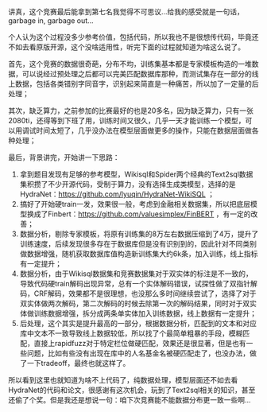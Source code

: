 讲真，这个竞赛最后能拿到第七名我觉得不可思议...给我的感受就是一句话，garbage in, garbage out...

个人认为这个过程没多少参考价值，包括代码，所以我也不是很想传代码，毕竟还不如去看原版开源，这个没啥适用性，听完下面的过程就知道为啥这么说了。

首先，这个竞赛的数据很奇葩，分布不均，训练集基本都是专家模板构造的一堆数据，可以说经过预处理之后都可以完美匹配数据库那种，而测试集存在一部分的线上数据，包括各类错别字同音字，识别起来简直是一种痛苦，所以加了一定量的后处理；

其次，缺乏算力，之前参加的比赛最好的也是20多名，因为缺乏算力，只有一张2080ti，还得等到下班了用，训练时间又很久，几乎一天才能训练一个模型，可以用调试时间太短了，几乎没办法在模型层面做更多的操作，只能在数据层面做各种处理；

最后，背景讲完，开始讲一下思路：

1. 拿到题目发现有足够的参考模型，Wikisql和Spider两个经典的Text2sql数据集积攒了不少开源代码，受制于算力，没有选择生成类模型，选择的是HydraNet：https://github.com/lyuqin/HydraNet-WikiSQL ；
2. 搞好了开始硬train一发，效果很一般，考虑到金融相关数据集，所以把底层模型换成了Finbert：https://github.com/valuesimplex/FinBERT ，有一定的改善；
3. 数据分析，剔除专家模板，将原有训练集的8万左右数据压缩到了4万，提升了训练速度，后续发现很多存在于数据库但是没有识别到的，因此针对不同类别做数据增强，随机获取数据库值构造新训练集大约6k条，加入训练，线上指标有一定提升；
4. 数据分析，由于Wikisql数据集和竞赛数据集对于双实体的标注是不一致的，导致代码硬train解码出现异常，总有一个实体解码错误，试探性做了双指针解码，CRF解码，效果都不是很理想，也没那么多时间继续尝试了，选择了对于双实体做两次解码，第二次解码的时候去除第一次的解码结果，同时对于双实体做训练数据增强，拆分成两条单实体加入训练数据，线上数据有一定提升；
5. 后处理，这个其实是提升最高的一部分，根据数据分析，匹配到的文本和对应库中文本不一致导致线上数据较低，所以找了个最简单粗暴的手段，模糊匹配，直接上rapidfuzz对于特定栏位做硬匹配，效果还是很显著，但是也有一些问题，比如有些没有出现在库中的人名基金名被硬匹配走了，也没办法，做了一下tradeoff，最终也就这样了。

所以看到这里也就知道为啥不上代码了，纯数据处理，模型层面还不如去看HydraNet的代码和论文，很感谢有这次机会，玩到了Text2sql相关的知识，甚至还偷了个奖。但是我还是想说一句：咱下次竞赛能不能数据分布更一致一些啊...
